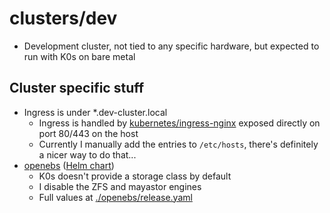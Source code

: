 # clusters/dev

- Development cluster, not tied to any specific hardware, but expected to run with K0s on bare metal

## Cluster specific stuff

- Ingress is under *.dev-cluster.local
    - Ingress is handled by [kubernetes/ingress-nginx](https://github.com/kubernetes/ingress-nginx/tree/main) exposed directly on port 80/443 on the host
    - Currently I manually add the entries to `/etc/hosts`, there's definitely a nicer way to do that...
- [openebs](https://github.com/openebs/openebs/tree/develop) ([Helm chart](https://github.com/openebs/openebs/tree/develop/charts))
    - K0s doesn't provide a storage class by default
    - I disable the ZFS and mayastor engines
    - Full values at [./openebs/release.yaml](./openebs/release.yaml)
